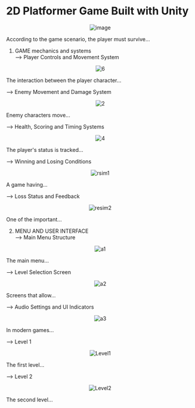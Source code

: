 # 2D Platformer Game Built with Unity

<p align="center">
  <img src="https://github.com/user-attachments/assets/6d634fdf-8338-4334-b51b-16271aee6963" alt="image" />
</p>

According to the game scenario, the player must survive...

1) GAME mechanics and systems  
--> Player Controls and Movement System

<p align="center">
  <img src="https://github.com/user-attachments/assets/21f1a276-e6a6-4e2e-a630-87563716d443" alt="6" />
</p>

The interaction between the player character...

--> Enemy Movement and Damage System

<p align="center">
  <img src="https://github.com/user-attachments/assets/84259dd2-638e-447d-877f-0daf2acd87ce" alt="2" />
</p>

Enemy characters move...

--> Health, Scoring and Timing Systems

<p align="center">
  <img src="https://github.com/user-attachments/assets/6db6337e-33ae-4446-9fe7-92b15d63ea1d" alt="4" />
</p>

The player's status is tracked...

--> Winning and Losing Conditions

<p align="center">
  <img src="https://github.com/user-attachments/assets/bea8c2ab-d886-42db-833e-c1367b59e58b" alt="rsim1" />
</p>

A game having...

--> Loss Status and Feedback

<p align="center">
  <img src="https://github.com/user-attachments/assets/a10f60ca-6c26-4d32-aa90-dbfdd6503fc4" alt="resim2" />
</p>

One of the important...

2) MENU AND USER INTERFACE  
--> Main Menu Structure

<p align="center">
  <img src="https://github.com/user-attachments/assets/7eab014d-3982-4f09-a8f2-4f248f640192" alt="a1" />
</p>

The main menu...

--> Level Selection Screen

<p align="center">
  <img src="https://github.com/user-attachments/assets/38a66e40-ae18-4287-8ae6-535b7df0323e" alt="a2" />
</p>

Screens that allow...

--> Audio Settings and UI Indicators

<p align="center">
  <img src="https://github.com/user-attachments/assets/2063f000-7d0e-4f9e-80b3-10dff78bf74f" alt="a3" />
</p>

In modern games...

--> Level 1

<p align="center">
  <img src="https://github.com/user-attachments/assets/3b5c2302-80ff-4047-a6df-c7084fddd6c5" alt="Level1" />
</p>

The first level...

--> Level 2

<p align="center">
  <img src="https://github.com/user-attachments/assets/d35396a8-81cc-4739-859a-7856d06d5edb" alt="Level2" />
</p>

The second level...
